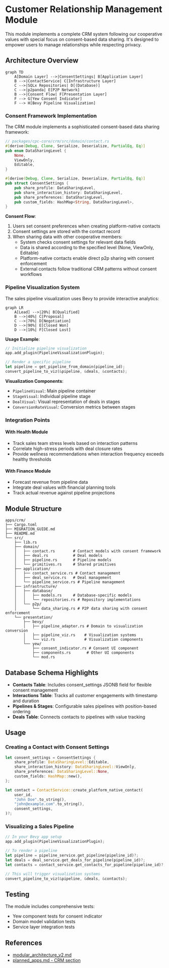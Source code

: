 # Customer Relationship Management Module

This module implements a complete CRM system following our cooperative values with special focus on consent-based data sharing. It's designed to empower users to manage relationships while respecting privacy.

## Architecture Overview

```mermaid
graph TD
    A[Domain Layer] -->|ConsentSettings| B[Application Layer]
    B -->|ContactService| C[Infrastructure Layer]
    C -->|SQLx Repositories| D[(Database)]
    C -->|p2panda| E[P2P Network]
    B -->|Consent Flow| F[Presentation Layer]
    F --> G[Yew Consent Indicator]
    F --> H[Bevy Pipeline Visualization]
```

### Consent Framework Implementation

The CRM module implements a sophisticated consent-based data sharing framework:

```rust
// packages/cpc-core/crm/src/domain/contact.rs
#[derive(Debug, Clone, Serialize, Deserialize, PartialEq, Eq)]
pub enum DataSharingLevel {
    None,
    ViewOnly,
    Editable,
}

#[derive(Debug, Clone, Serialize, Deserialize, PartialEq, Eq)]
pub struct ConsentSettings {
    pub share_profile: DataSharingLevel,
    pub share_interaction_history: DataSharingLevel,
    pub share_preferences: DataSharingLevel,
    pub custom_fields: HashMap<String, DataSharingLevel>,
}
```

**Consent Flow**:
1. Users set consent preferences when creating platform-native contacts
2. Consent settings are stored with the contact record
3. When sharing data with other cooperative members:
   - System checks consent settings for relevant data fields
   - Data is shared according to the specified level (None, ViewOnly, Editable)
   - Platform-native contacts enable direct p2p sharing with consent enforcement
   - External contacts follow traditional CRM patterns without consent workflows

### Pipeline Visualization System

The sales pipeline visualization uses Bevy to provide interactive analytics:

```mermaid
graph LR
    A[Lead] -->|20%| B[Qualified]
    B -->|40%| C[Proposal]
    C -->|70%| D[Negotiation]
    D -->|90%| E[Closed Won]
    D -->|10%| F[Closed Lost]
```

**Usage Example**:
```rust
// Initialize pipeline visualization
app.add_plugin(PipelineVisualizationPlugin);

// Render a specific pipeline
let pipeline = get_pipeline_from_domain(pipeline_id);
convert_pipeline_to_viz(&pipeline, &deals, &contacts);
```

**Visualization Components**:
- `PipelineVisual`: Main pipeline container
- `StageVisual`: Individual pipeline stage
- `DealVisual`: Visual representation of deals in stages
- `ConversionRateVisual`: Conversion metrics between stages

### Integration Points

#### With Health Module
- Track sales team stress levels based on interaction patterns
- Correlate high-stress periods with deal closure rates
- Provide wellness recommendations when interaction frequency exceeds healthy thresholds

#### With Finance Module
- Forecast revenue from pipeline data
- Integrate deal values with financial planning tools
- Track actual revenue against pipeline projections

## Module Structure

```
apps/crm/
├── Cargo.toml
├── MIGRATION_GUIDE.md
├── README.md
└── src/
    ├── lib.rs
    ├── domain/
    │   ├── contact.rs        # Contact models with consent framework
    │   ├── deal.rs           # Deal models
    │   ├── pipeline.rs       # Pipeline models
    │   └── primitives.rs     # Shared primitives
    ├── application/
    │   ├── contact_service.rs # Contact management
    │   ├── deal_service.rs   # Deal management
    │   └── pipeline_service.rs # Pipeline management
    ├── infrastructure/
    │   ├── database/
    │   │   ├── models.rs     # Database-specific models
    │   │   └── repositories.rs # Repository implementations
    │   └── p2p/
    │       └── data_sharing.rs # P2P data sharing with consent enforcement
    └── presentation/
        ├── bevy/
        │   ├── pipeline_adapter.rs # Domain to visualization conversion
        │   ├── pipeline_viz.rs    # Visualization systems
        │   └── viz.rs             # Visualization components
        └── yew/
            ├── consent_indicator.rs # Consent UI component
            ├── components.rs       # Other UI components
            └── mod.rs
```

## Database Schema Highlights

- **Contacts Table**: Includes consent_settings JSONB field for flexible consent management
- **Interactions Table**: Tracks all customer engagements with timestamp and duration
- **Pipelines & Stages**: Configurable sales pipelines with position-based ordering
- **Deals Table**: Connects contacts to pipelines with value tracking

## Usage

### Creating a Contact with Consent Settings

```rust
let consent_settings = ConsentSettings {
    share_profile: DataSharingLevel::Editable,
    share_interaction_history: DataSharingLevel::ViewOnly,
    share_preferences: DataSharingLevel::None,
    custom_fields: HashMap::new(),
};

let contact = ContactService::create_platform_native_contact(
    user_id,
    "John Doe".to_string(),
    "john@example.com".to_string(),
    consent_settings,
)?;
```

### Visualizing a Sales Pipeline

```rust
// In your Bevy app setup
app.add_plugin(PipelineVisualizationPlugin);

// To render a pipeline
let pipeline = pipeline_service.get_pipeline(pipeline_id)?;
let deals = deal_service.get_deals_for_pipeline(pipeline_id)?;
let contacts = contact_service.get_contacts_for_pipeline(pipeline_id)?;

// This will trigger visualization systems
convert_pipeline_to_viz(&pipeline, &deals, &contacts);
```

## Testing

The module includes comprehensive tests:
- Yew component tests for consent indicator
- Domain model validation tests
- Service layer integration tests

## References
- [modular_architecture_v2.md](../../docs/modular_architecture_v2.md)
- [planned_apps.md - CRM section](../../docs/planned_apps.md)
